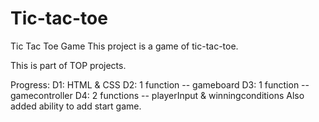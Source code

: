 # Tic-tac-toe
Tic Tac Toe Game
This project is a game of tic-tac-toe. 

This is part of TOP projects.


Progress:
D1: HTML & CSS
D2: 1 function -- gameboard
D3: 1 function -- gamecontroller
D4: 2 functions -- playerInput & winningconditions
    Also added ability to add start game.